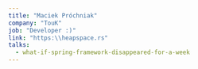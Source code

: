 ```yaml
---
title: "Maciek Próchniak"
company: "TouK"
job: "Developer :)"
link: "https:\\heapspace.rs"
talks:
  - what-if-spring-framework-disappeared-for-a-week
---
```

